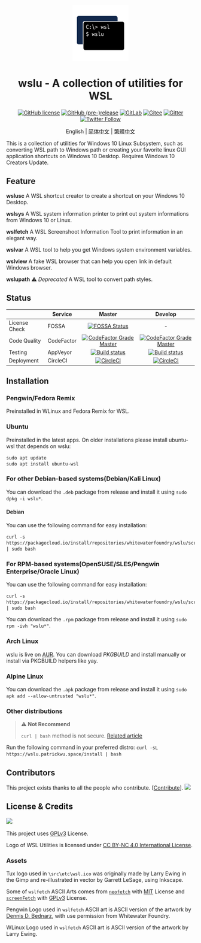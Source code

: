 <div align="center">

<img width="150" height="150" src="extras/icon.png">

# wslu - A collection of utilities for WSL

[![GitHub license](https://img.shields.io/github/license/wslutilities/wslu?style=flat-square&label=license&color=blue&logo=github)](https://github.com/wslutilities/wslu/blob/master/LICENSE)
[![GitHub (pre-)release](https://img.shields.io/github/v/release/wslutilities/wslu?include_prereleases&logo=github&style=flat-square)](https://github.com/wslutilities/wslu)
[![GitLab](https://img.shields.io/static/v1?label=gitlab&logo=gitlab&color=E24329&message=mirrored&style=flat-square)](https://gitlab.com/callmepk/wslu)
[![Gitee](https://img.shields.io/static/v1?label=gitee&color=C71D23&message=mirrored&style=flat-square)](https://gitee.com/mirrors/wslu)
[![Gitter](https://img.shields.io/gitter/room/wslutilities/wslu?color=ED1965&logo=gitter&style=flat-square)](https://gitter.im/wslutilities/wslu)
[![Twitter Follow](https://img.shields.io/twitter/follow/wslutilities?style=flat-square&logo=twitter&color=1DA1F2&label=follow)](https://twitter.com/wslutilities)

English | [简体中文](README.hans.md) | [繁體中文](README.hant.md)

</div>

This is a collection of utilities for Windows 10 Linux Subsystem, such as converting WSL path to Windows path or creating your favorite linux GUI application shortcuts on Windows 10 Desktop. Requires Windows 10 Creators Update.

## Feature

**wslusc**
A WSL shortcut creator to create a shortcut on your Windows 10 Desktop.

**wslsys**
A WSL system information printer to print out system informations from Windows 10 or Linux.

**wslfetch**
A WSL Screenshoot Information Tool to print information in an elegant way.

**wslvar**
A WSL tool to help you get Windows system environment variables.

**wslview**
A fake WSL browser that can help you open link in default Windows browser.

**wslupath** ⚠ *Deprecated*
A WSL tool to convert path styles.

## Status

| | Service | Master | Develop |
| ------ | ------ |:------:|:-------:|
| License Check | FOSSA | [![FOSSA Status](https://app.fossa.com/api/projects/git%2Bgithub.com%2Fpatrick330602%2Fwslu.svg?type=shield)](https://app.fossa.com/projects/git%2Bgithub.com%2Fpatrick330602%2Fwslu%2develop?ref=badge_shield) | - |
| Code Quality | CodeFactor | [![CodeFactor Grade Master](https://img.shields.io/codefactor/grade/github/wslutilities/wslu/master)](https://www.codefactor.io/repository/github/wslutilities/wslu/overview/master) | [![CodeFactor Grade Master](https://img.shields.io/codefactor/grade/github/wslutilities/wslu/develop)](https://www.codefactor.io/repository/github/wslutilities/wslu/overview/develop) |
| Testing | AppVeyor | [![Build status](https://ci.appveyor.com/api/projects/status/gcttf7igb0s40xak/branch/master?svg=true)](https://ci.appveyor.com/project/patrick330602/wslu/branch/master) | [![Build status](https://ci.appveyor.com/api/projects/status/gcttf7igb0s40xak/branch/develop?svg=true)](https://ci.appveyor.com/project/patrick330602/wslu/branch/develop) |
| Deployment | CircleCI | [![CircleCI](https://img.shields.io/circleci/build/gh/wslutilities/wslu/master)](https://circleci.com/gh/wslutilities/wslu/tree/master) | [![CircleCI](https://img.shields.io/circleci/build/gh/wslutilities/wslu/develop)](https://circleci.com/gh/wslutilities/wslu/tree/develop) |


## Installation

### Pengwin/Fedora Remix

Preinstalled in WLinux and Fedora Remix for WSL.

### Ubuntu

Preinstalled in the latest apps. On older installations please install ubuntu-wsl that depends on wslu:

```
sudo apt update
sudo apt install ubuntu-wsl
```

### For other Debian-based systems(Debian/Kali Linux)

You can download the `.deb` package from release and install it using `sudo dpkg -i wslu*`.

#### Debian

You can use the following command for easy installation:

```
curl -s https://packagecloud.io/install/repositories/whitewaterfoundry/wslu/script.deb.sh | sudo bash
```

### For RPM-based systems(OpenSUSE/SLES/Pengwin Enterprise/Oracle Linux)

You can use the following command for easy installation:

```
curl -s https://packagecloud.io/install/repositories/whitewaterfoundry/wslu/script.rpm.sh | sudo bash
```

You can download the `.rpm` package from release and install it using `sudo rpm -ivh "wslu*"`.

### Arch Linux

wslu is live on [AUR](https://aur.archlinux.org/packages/wslu/). You can download *PKGBUILD* and install manually or install via PKGBUILD helpers like yay.

### Alpine Linux

You can download the `.apk` package from release and install it using `sudo apk add --allow-untrusted "wslu*"`.

### Other distributions

> **⚠ Not Recommend**
> 
> `curl | bash` method is not secure. [Related article](https://sandstorm.io/news/2015-09-24-is-curl-bash-insecure-pgp-verified-install)

Run the following command in your preferred distro: `curl -sL https://wslu.patrickwu.space/install | bash`

## Contributors

This project exists thanks to all the people who contribute. [[Contribute](CONTRIBUTING.md)].
<img src="https://opencollective.com/wslu/contributors.svg?width=890&button=false" />

## License & Credits

<img width="150" src="https://www.gnu.org/graphics/gplv3-with-text-136x68.png">

This project uses [GPLv3](LICENSE) License.

Logo of WSL Utilities is licensed under [CC BY-NC 4.0 International License](http://creativecommons.org/licenses/by-nc/4.0/).

### Assets

Tux logo used in `\src\etc\wsl.ico` was originally made by Larry Ewing in the Gimp and re-illustrated in vector by Garrett LeSage, using Inkscape.

Some of `wslfetch` ASCII Arts comes from [`neofetch`](https://github.com/dylanaraps/neofetch/) with [MIT](https://github.com/dylanaraps/neofetch/blob/master/LICENSE.md) License and [`screenFetch`](https://github.com/KittyKatt/screenFetch/) with [GPLv3](https://github.com/KittyKatt/screenFetch/blob/master/COPYING) License.

Pengwin Logo used in `wslfetch` ASCII art is ASCII version of the artwork by [Dennis D. Bednarz](https://twitter.com/DennisBednarz), with use permission from Whitewater Foundry.

WLinux Logo used in `wslfetch` ASCII art is ASCII version of the artwork by Larry Ewing.
